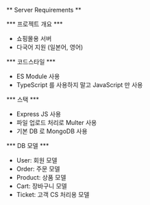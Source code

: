
** Server Requirements **

*** 프로젝트 개요 ***
- 쇼핑몰용 서버
- 다국어 지원 (일본어, 영어)

*** 코드스타일 ***
- ES Module 사용 
- TypeScript 를 사용하지 말고 JavaScript 만 사용 

*** 스택 ***
- Express JS 사용 
- 파일 업로드 처리로 Multer 사용 
- 기본 DB 로 MongoDB 사용 

*** DB 모델 *** 
- User: 회원 모델
- Order: 주문 모델 
- Product: 상품 모델 
- Cart: 장바구니 모델
- Ticket: 고객 CS 처리용 모델

